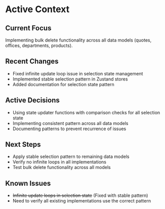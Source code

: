 # Active Context

## Current Focus
Implementing bulk delete functionality across all data models (quotes, offices, departments, products).

## Recent Changes
- Fixed infinite update loop issue in selection state management
- Implemented stable selection pattern in Zustand stores
- Added documentation for selection state pattern

## Active Decisions
- Using state updater functions with comparison checks for all selection state
- Implementing consistent pattern across all data models
- Documenting patterns to prevent recurrence of issues

## Next Steps
- Apply stable selection pattern to remaining data models
- Verify no infinite loops in all implementations
- Test bulk delete functionality across all models

## Known Issues
- ~~Infinite update loops in selection state~~ (Fixed with stable pattern)
- Need to verify all existing implementations use the correct pattern 